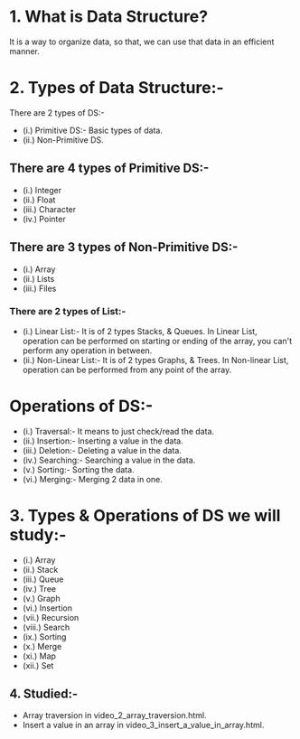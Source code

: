 # 1. What is Data Structure?

It is a way to organize data, so that, we can use that data in an efficient manner.

# 2. Types of Data Structure:-

There are 2 types of DS:-

- (i.) Primitive DS:- Basic types of data.
- (ii.) Non-Primitive DS.

## There are 4 types of Primitive DS:-

- (i.) Integer
- (ii.) Float
- (iii.) Character
- (iv.) Pointer

## There are 3 types of Non-Primitive DS:-

- (i.) Array
- (ii.) Lists
- (iii.) Files

### There are 2 types of List:-

- (i.) Linear List:- It is of 2 types Stacks, & Queues. In Linear List, operation can be performed on starting or ending of the array, you can't perform any operation in between.
- (ii.) Non-Linear List:- It is of 2 types Graphs, & Trees. In Non-linear List, operation can be performed from any point of the array.

# Operations of DS:-

- (i.) Traversal:- It means to just check/read the data.
- (ii.) Insertion:- Inserting a value in the data.
- (iii.) Deletion:- Deleting a value in the data.
- (iv.) Searching:- Searching a value in the data.
- (v.) Sorting:- Sorting the data.
- (vi.) Merging:- Merging 2 data in one.

# 3. Types & Operations of DS we will study:-

- (i.) Array
- (ii.) Stack
- (iii.) Queue
- (iv.) Tree
- (v.) Graph
- (vi.) Insertion
- (vii.) Recursion
- (viii.) Search
- (ix.) Sorting
- (x.) Merge
- (xi.) Map
- (xii.) Set

## 4. Studied:-

- Array traversion in video_2_array_traversion.html.
- Insert a value in an array in video_3_insert_a_value_in_array.html.
